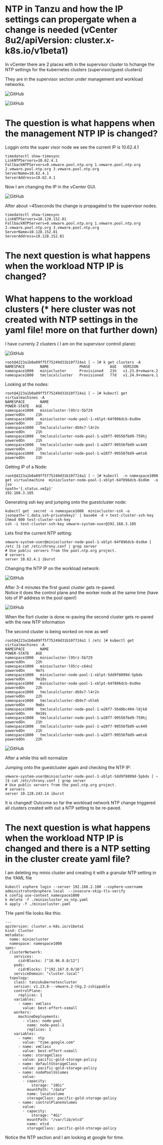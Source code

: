 # NTP in Tanzu and how the IP settings can propergate when a change is needed (vCenter 8u2/apiVersion: cluster.x-k8s.io/v1beta1)

In vCenter there are 2 places with in the supervisor cluster to hchange the NTP settings for the kubernetes clusters (supervisor/guest clusters) 

They are in the supervisor section under management and workload networks. 

![GitHub](sup1.png)

![GitHub](guest1.png)

# The question is what happens when the management NTP IP is changed? 

Loggin onto the super visor node we see the current IP is 10.62.4.1

```
timedatectl show-timesync
LinkNTPServers=10.62.4.1
FallbackNTPServers=0.vmware.pool.ntp.org 1.vmware.pool.ntp.org 2.vmware.pool.ntp.org 3.vmware.pool.ntp.org
ServerName=10.62.4.1
ServerAddress=10.62.4.1
```

Now I am changing the IP in the vCenter GUI. 

![GitHub](mgtchange1.png)


After about ~45seconds the change is propagated to the supervisor nodes.

```
timedatectl show-timesync
LinkNTPServers=10.128.152.81
FallbackNTPServers=0.vmware.pool.ntp.org 1.vmware.pool.ntp.org 2.vmware.pool.ntp.org 3.vmware.pool.ntp.org
ServerName=10.128.152.81
ServerAddress=10.128.152.81
```

# The next question is what happens when the workload NTP IP is changed?
# What happens to the workload clusters (* here cluster was not created with NTP settings in the yaml file! more on that further down) 

I have currenly 2 clusters ( I am on the supervisor controll plane): 

![GitHub](guestclusters1.png)



```
root@4223a1b0a09ff5f75249d31b10f724a1 [ ~ ]# k get clusters -A
NAMESPACE       NAME              PHASE         AGE   VERSION
namespace1000   miniocluster      Provisioned   21h   v1.23.8+vmware.2
namespace1000   tmclocalcluster   Provisioned   77d   v1.24.9+vmware.1
```

Looking at the nodes: 

```
root@4223a1b0a09ff5f75249d31b10f724a1 [ ~ ]# kubectl get virtualmachines -A
NAMESPACE       NAME                                                POWER-STATE   AGE
namespace1000   miniocluster-l95rz-5b729                            poweredOn     21h
namespace1000   miniocluster-node-pool-1-xblpt-64f896dcb-8sdkm      poweredOn     21h
namespace1000   tmclocalcluster-db9s7-l4r2n                         poweredOn     21h
namespace1000   tmclocalcluster-node-pool-1-w28f7-99556fbd9-759hj   poweredOn     21h
namespace1000   tmclocalcluster-node-pool-1-w28f7-99556fbd9-wc449   poweredOn     21h
namespace1000   tmclocalcluster-node-pool-1-w28f7-99556fbd9-wmtx6   poweredOn     21h
```
Getting IP of a Node: 

```
root@4223a1b0a09ff5f75249d31b10f724a1 [ ~ ]# kubectl  -n namespace1000 get virtualmachine  miniocluster-node-pool-1-xblpt-64f896dcb-8sdkm  -o jso
npath='{.status.vmIp}'
192.168.3.105
```

Generating ssh key and jumping onto the guestcluster node: 

```
kubectl get  secret -n namespace1000  miniocluster-ssh -o jsonpath='{.data.ssh-privatekey}' | base64 -d > test-cluster-ssh-key
chmod 600 test-cluster-ssh-key
ssh -i test-cluster-ssh-key vmware-system-user@192.168.3.105
```
Lets find the current NTP setting: 

```
vmware-system-user@miniocluster-node-pool-1-xblpt-64f896dcb-8sdkm [ /etc ]$ cat /etc/chrony.conf | grep server
# Use public servers from the pool.ntp.org project.
# servers
server 10.62.4.1 iburst
```
Changing the NTP IP on the workload network: 

![GitHub](guestclusterntpchange1.png)

After 3-4 minutes the first guest cluster gets re-paved.  
Notice it does the control plane and the worker node at the same time (have lots of IP address in the pool open!) 

![GitHub](guestclusterrepave1.png)


When the fisrt cluster is done re-paving the second cluster gets re-paved with the new NTP information

The second cluster is being worked on now as well

```
root@4223a1b0a09ff5f75249d31b10f724a1 [ /etc ]# kubectl get virtualmachines -A
NAMESPACE       NAME                                                POWER-STATE   AGE
namespace1000   miniocluster-l95rz-5b729                            poweredOn     22h
namespace1000   miniocluster-l95rz-c64n2                            poweredOn     9m7s
namespace1000   miniocluster-node-pool-1-xblpt-5dd9f8899d-5pbdx     poweredOn     9m10s
namespace1000   miniocluster-node-pool-1-xblpt-64f896dcb-8sdkm      poweredOn     22h
namespace1000   tmclocalcluster-db9s7-l4r2n                         poweredOn     22h
namespace1000   tmclocalcluster-db9s7-vhlm5                         poweredOn     9m8s
namespace1000   tmclocalcluster-node-pool-1-w28f7-5648bc494-l8jk8   poweredOn     9m10s
namespace1000   tmclocalcluster-node-pool-1-w28f7-99556fbd9-759hj   poweredOn     21h
namespace1000   tmclocalcluster-node-pool-1-w28f7-99556fbd9-wc449   poweredOn     21h
namespace1000   tmclocalcluster-node-pool-1-w28f7-99556fbd9-wmtx6   poweredOn     22h
```

![GitHub](guestclusterrepave2.png)

After a while this will normalize 

Jumping onto the guestcluster again and checking the NTP IP:

```
vmware-system-user@miniocluster-node-pool-1-xblpt-5dd9f8899d-5pbdx [ ~ ]$ cat /etc/chrony.conf | grep server
# Use public servers from the pool.ntp.org project.
# servers
server 10.128.243.14 iburst
```
It is changed!
Outcome so far the workload network NTP change triggered all clusters created with out a NTP setting to be re-paved. 

# The next question is what happens when the workload NTP IP is changed and there is a NTP setting in the cluster create yaml file?

I am deleting my minio cluster and creating it with a granular NTP setting in the YAML file 

```
kubectl vsphere login --server 192.168.2.100 --vsphere-username administrator@vsphere.local  --insecure-skip-tls-verify
k config use-context namespace1000
k delete -f ./miniocluster_no_ntp.yaml  
k apply -f ./miniocluster.yaml
```

THe yaml file looks like this:

```
---
apiVersion: cluster.x-k8s.io/v1beta1
kind: Cluster
metadata:
  name: miniocluster
  namespace: namespace1000
spec:
  clusterNetwork:
    services:
      cidrBlocks: ["10.96.0.0/12"]
    pods:
      cidrBlocks: ["192.167.0.0/16"]
    serviceDomain: "cluster.local"
  topology:
    class: tanzukubernetescluster
    version: v1.23.8---vmware.2-tkg.2-zshippable
    controlPlane:
      replicas: 1
    variables:
      - name: vmClass
        value: best-effort-xsmall 
    workers:
      machineDeployments:
        - class: node-pool
          name: node-pool-1
          replicas: 1
    variables:
      - name:  ntp
        value: "time.google.com"
      - name: vmClass
        value: best-effort-xsmall 
      - name: storageClass
        value: pacific-gold-storage-policy
      - name: defaultStorageClass
        value: pacific-gold-storage-policy
      - name: nodePoolVolumes
        value:
        - capacity:
            storage: "10Gi"
          mountPath: "/data"
          name: localvolume
          storageClass: pacific-gold-storage-policy
      - name: controlPlaneVolumes
        value:
        - capacity:
            storage: "4Gi"
          mountPath: "/var/lib/etcd"
          name: etcd
          storageClass: pacific-gold-storage-policy
```

Notice the NTP section and I am looking at google for time. 


















